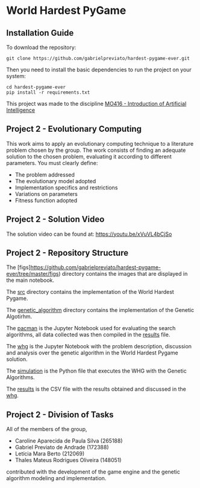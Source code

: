 # World Hardest PyGame

## Installation Guide

To download the repository:

`git clone https://github.com/gabrielpreviato/hardest-pygame-ever.git`

Then you need to install the basic dependencies to run the project on your system:

```
cd hardest-pygame-ever
pip install -r requirements.txt
```

This project was made to the discipline [MO416 - Introduction of Artificial Intelligence](https://www.dac.unicamp.br/portal/caderno-de-horarios/2020/1/S/P/IC/MO416)

## Project 2 - Evolutionary Computing

This work aims to apply an evolutionary computing technique to a literature problem chosen by the group. The work
consists of finding an adequate solution to the chosen problem, evaluating it according to different parameters. You
must clearly define:
- The problem addressed
- The evolutionary model adopted
- Implementation specifics and restrictions
- Variations on parameters
- Fitness function adopted

## Project 2 - Solution Video
The solution video can be found at: https://youtu.be/xVuVL4bCjSo

## Project 2 - Repository Structure

The [figs]https://github.com/gabrielpreviato/hardest-pygame-ever/tree/master/figs) directory contains the images that are displayed in the main notebook.

The [src](https://github.com/gabrielpreviato/hardest-pygame-ever/tree/master/src) directory contains the implementation of the World Hardest Pygame.

The [genetic_algorithm](https://github.com/gabrielpreviato/hardest-pygame-ever/tree/master/genetic_algorithm) directory contains the implementation of the Genetic Algotirhm.

The [pacman](https://github.com/gabrielpreviato/mo416-2020s1-unicamp/tree/master/project1/pacman.ipynb) is the Jupyter Notebook used for evaluating the search algorithms, all data collected was then compiled in the [results](https://github.com/gabrielpreviato/mo416-2020s1-unicamp/tree/master/project1/results.csv) file.

The [whg](https://github.com/gabrielpreviato/hardest-pygame-ever/blob/master/whg.ipynb) is the Jupyter Notebook with the problem description, discussion and analysis over the genetic algorithm in the World Hardest Pygame solution.

The [simulation](https://github.com/gabrielpreviato/hardest-pygame-ever/blob/master/simulation.py) is the Python file that executes the WHG with the Genetic Algorithms.

The [results](https://github.com/gabrielpreviato/hardest-pygame-ever/blob/master/results.csv) is the CSV file with the results obtained and discussed in the [whg](https://github.com/gabrielpreviato/hardest-pygame-ever/blob/master/whg.ipynb).

## Project 2 - Division of Tasks
All of the members of the group,
- Caroline Aparecida de Paula Silva (265188)
- Gabriel Previato de Andrade (172388)
- Letícia Mara Berto (212069)
- Thales Mateus Rodrigues Oliveira (148051)

contributed with the development of the game engine and the genetic algorithm modeling and implementation.
